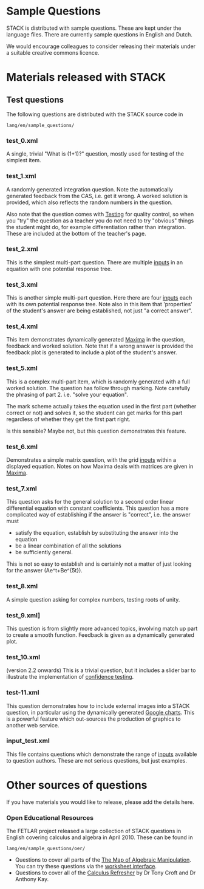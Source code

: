 # Sample Questions

STACK is distributed with sample questions.  These are kept 
under the language files.   There are currently sample 
questions in English and Dutch. 

We would encourage colleagues to consider releasing their 
materials under a suitable creative commons licence. 

# Materials released with STACK #

## Test questions ##

The following questions are distributed with the STACK source 
code in 

    lang/en/sample_questions/

### test_0.xml ###

A single, trivial "What is \(1+1\)?" question, mostly used for testing of the simplest item.

### test_1.xml ###

A randomly generated integration question.  Note the automatically generated feedback from the CAS, i.e. get it wrong. A worked solution is provided, which also reflects the random numbers in the question.

Also note that the question comes with [Testing](testing) for quality control,
so when you "try" the question as a teacher you do not need to try "obvious" things the student might do,
for example differentiation rather than integration.  These are included at the bottom of the teacher's page.

### test_2.xml ###

This is the simplest multi-part question.
There are multiple [inputs](Inputs) in an equation with one potential response tree.

### test_3.xml ###

This is another simple multi-part question.  Here there are four [inputs](Inputs) each with its own potential response tree.
Note also in this item that 'properties' of the student's answer are being established, not just "a correct answer".

### test_4.xml ###

This item demonstrates dynamically generated [Maxima](../CAS/Maxima) in the question, feedback and worked solution.
Note that if a wrong answer is provided the feedback plot is generated to include a plot of the student's answer.

### test_5.xml ###

This is a complex multi-part item, which is randomly generated with a full worked solution.  The question has follow through marking.  Note carefully the phrasing of part 2.  i.e. "solve your equation". 

The mark scheme actually takes the equation used in the first part (whether correct or not) and solves it, so the student can get marks for this part regardless of whether they get the first part right.

Is this sensible?  Maybe not, but this question demonstrates this feature.  

### test_6.xml ###

Demonstrates a simple matrix question, with the grid [inputs](Inputs) within a displayed equation.
Notes on how Maxima deals with matrices are given in [Maxima](../CAS/Maxima).

### test_7.xml ###

This question asks for the general solution to a second order linear differential equation with constant coefficients.
This question has a more complicated way of establishing if the answer is "correct", i.e. the answer must

* satisfy the equation, establish by substituting the answer into the equation
* be a linear combination of all the solutions
* be sufficiently general.

This is not so easy to establish and is certainly not a matter of just looking for the answer \(Ae^t+Be^{5t}\).

### test_8.xml ###

A simple question asking for complex numbers, testing roots of unity.

### test_9.xml] ###

This question is from slightly more advanced topics, involving match up part to create a smooth function.
Feedback is given as a dynamically generated plot.

### test_10.xml ###

(version 2.2 onwards) This is a trivial question, but it includes a slider bar to illustrate the implementation of [confidence testing](../Diagnostics/Confidence_testing).

### test-11.xml ###

This question demonstrates how to include external images into a STACK question,
in particular using the dynamically generated [Google charts](http://code.google.com/apis/chart/).
This is a powerful feature which out-sources the production of graphics to another web service.

### input_test.xml ###

This file contains questions which demonstrate the range of [inputs](Inputs) available to question authors.   These are not serious questions, but just examples.

# Other sources of questions #

If you have materials you would like to release, please add the details here.

### Open Educational Resources ###

The FETLAR project released a large collection of STACK questions in English covering calculus and algebra
in April 2010.  These can be found in

    lang/en/sample_questions/oer/

* Questions to cover all parts of the [The Map of Algebraic Manipulation](http://www.mth.kcl.ac.uk/staff/ad_barnard/Pocket.pdf).  You can try these questions via the [worksheet interface](http://stack.bham.ac.uk/worksheets/index.php). 
* Questions to cover all of the [Calculus Refresher](http://www.mathcentre.ac.uk/resources/exercisebooks/mathcentre/final0502-calc-ref-ukmlsc.pdf) by Dr Tony Croft and Dr Anthony Kay.


